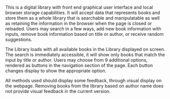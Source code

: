 This is a digital library with front end graphical user interface and local browser storage capabilities. It will accept data that represents books and store them as a whole library that is searchable and manipulatable as well as retaining the information in the browser when the page is closed or reloaded. Users may search in a few ways, add new book information with inputs, remove book information based on title or author, or receive random suggestions.

The Library loads with all available books in the Library displayed on screen. The search is immediately accessible, it will show only books that match the input by title or author. Users may choose from 9 additional options, rendered as buttons in the navigation section of the page. Each button changes display to show the appropriate option.

All methods used should display some feedback, through visual display on the webpage. Removing books from the library based on author name does not provide visual feedback in the current version.
